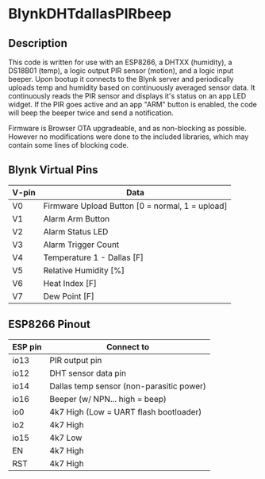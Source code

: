 # BlynkDHTdallasPIRbeep

## Description
This code is written for use with an ESP8266, a DHTXX (humidity), a DS18B01 (temp), a logic output PIR sensor (motion), and a logic input beeper. Upon bootup it connects to the Blynk server and periodically uploads temp and humidity based on continuously averaged sensor data. It continuously reads the PIR sensor and displays it's status on an app LED widget. If the PIR goes active and an app "ARM" button is enabled, the code will beep the beeper twice and send a notification.

Firmware is Browser OTA upgradeable, and as non-blocking as possible. However no modifications were done to the included libraries, which may contain some lines of blocking code.

## Blynk Virtual Pins
V-pin | Data
--- | ---------------------
V0 | Firmware Upload Button [0 = normal, 1 = upload]
V1 | Alarm Arm Button
V2 | Alarm Status LED
V3 | Alarm Trigger Count
V4 | Temperature 1 - Dallas [F]
V5 | Relative Humidity [%]
V6 | Heat Index [F]
V7 | Dew Point [F]

## ESP8266 Pinout
ESP pin | Connect to
------ | -------------------
io13 | PIR output pin
io12 | DHT sensor data pin
io14 | Dallas temp sensor (non-parasitic power)
io16 | Beeper (w/ NPN... high = beep)
io0 | 4k7 High (Low = UART flash bootloader)
io2 | 4k7 High
io15 | 4k7 Low
EN | 4k7 High
RST | 4k7 High
